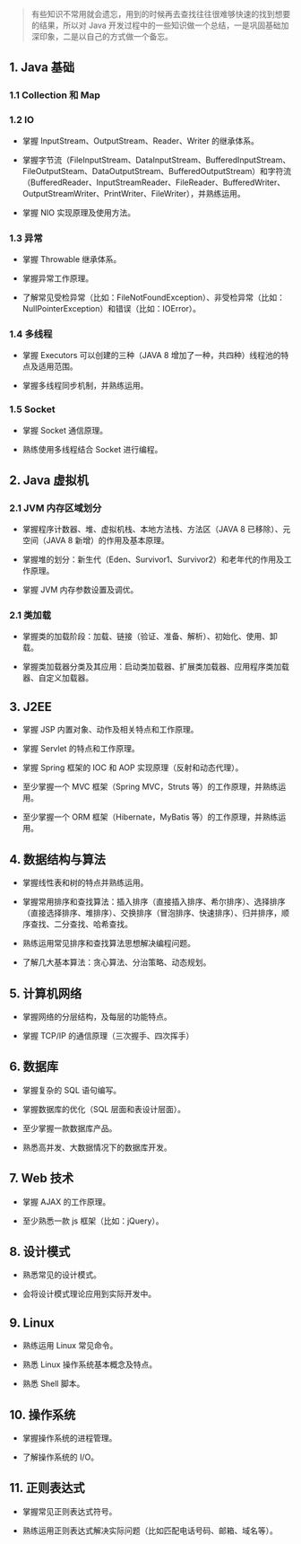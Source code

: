 > 有些知识不常用就会遗忘，用到的时候再去查找往往很难够快速的找到想要的结果，所以对 Java 开发过程中的一些知识做一个总结，一是巩固基础加深印象，二是以自己的方式做一个备忘。

## 1. Java 基础

### 1.1 Collection 和 Map



### 1.2 IO

- 掌握 InputStream、OutputStream、Reader、Writer 的继承体系。

- 掌握字节流（FileInputStream、DataInputStream、BufferedInputStream、 FileOutputSteam、DataOutputStream、BufferedOutputStream）和字符流 （BufferedReader、InputStreamReader、FileReader、BufferedWriter、 OutputStreamWriter、PrintWriter、FileWriter），并熟练运用。

- 掌握 NIO 实现原理及使用方法。

### 1.3 异常

- 掌握 Throwable 继承体系。

- 掌握异常工作原理。

- 了解常见受检异常（比如：FileNotFoundException）、非受检异常（比如：NullPointerException）和错误（比如：IOError）。

### 1.4 多线程

- 掌握 Executors 可以创建的三种（JAVA 8 增加了一种，共四种）线程池的特点及适用范围。

- 掌握多线程同步机制，并熟练运用。

### 1.5 Socket

- 掌握 Socket 通信原理。

- 熟练使用多线程结合 Socket 进行编程。

## 2. Java 虚拟机

### 2.1 JVM 内存区域划分

- 掌握程序计数器、堆、虚拟机栈、本地方法栈、方法区（JAVA 8 已移除）、元空间（JAVA 8 新增）的作用及基本原理。

- 掌握堆的划分：新生代（Eden、Survivor1、Survivor2）和老年代的作用及工作原理。

- 掌握 JVM 内存参数设置及调优。

### 2.1 类加载

- 掌握类的加载阶段：加载、链接（验证、准备、解析）、初始化、使用、卸载。

- 掌握类加载器分类及其应用：启动类加载器、扩展类加载器、应用程序类加载器、自定义加载器。

## 3. J2EE

- 掌握 JSP 内置对象、动作及相关特点和工作原理。

- 掌握 Servlet 的特点和工作原理。

- 掌握 Spring 框架的 IOC 和 AOP 实现原理（反射和动态代理）。

- 至少掌握一个 MVC 框架（Spring MVC，Struts 等）的工作原理，并熟练运用。

- 至少掌握一个 ORM 框架（Hibernate，MyBatis 等）的工作原理，并熟练运用。

## 4. 数据结构与算法

- 掌握线性表和树的特点并熟练运用。

- 掌握常用排序和查找算法：插入排序（直接插入排序、希尔排序）、选择排序（直接选择排序、堆排序）、交换排序（冒泡排序、快速排序）、归并排序，顺序查找、二分查找、哈希查找。

- 熟练运用常见排序和查找算法思想解决编程问题。

- 了解几大基本算法：贪心算法、分治策略、动态规划。

## 5. 计算机网络

- 掌握网络的分层结构，及每层的功能特点。

- 掌握 TCP/IP 的通信原理（三次握手、四次挥手）

## 6. 数据库

- 掌握复杂的 SQL 语句编写。

- 掌握数据库的优化（SQL 层面和表设计层面）。

- 至少掌握一款数据库产品。

- 熟悉高并发、大数据情况下的数据库开发。

## 7. Web 技术

- 掌握 AJAX 的工作原理。

- 至少熟悉一款 js 框架（比如：jQuery）。

## 8. 设计模式

- 熟悉常见的设计模式。

- 会将设计模式理论应用到实际开发中。

## 9. Linux

- 熟练运用 Linux 常见命令。

- 熟悉 Linux 操作系统基本概念及特点。

- 熟悉 Shell 脚本。

## 10. 操作系统

- 掌握操作系统的进程管理。

- 了解操作系统的 I/O。

## 11. 正则表达式

- 掌握常见正则表达式符号。

- 熟练运用正则表达式解决实际问题（比如匹配电话号码、邮箱、域名等）。


